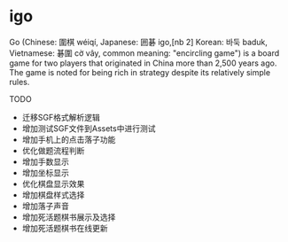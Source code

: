 igo
===

Go (Chinese: 圍棋 wéiqí, Japanese: 囲碁 igo,[nb 2] Korean: 바둑 baduk, Vietnamese: 碁圍 cờ vây, common meaning: "encircling game") is a board game for two players that originated in China more than 2,500 years ago. The game is noted for being rich in strategy despite its relatively simple rules.

TODO

* 迁移SGF格式解析逻辑
* 增加测试SGF文件到Assets中进行测试
* 增加手机上的点击落子功能
* 优化做题流程判断
* 增加手数显示
* 增加坐标显示
* 优化棋盘显示效果
* 增加棋盘样式选择
* 增加落子声音
* 增加死活题棋书展示及选择
* 增加死活题棋书在线更新
